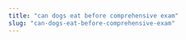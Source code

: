 ```yaml
---
title: "can dogs eat before comprehensive exam"
slug: "can-dogs-eat-before-comprehensive-exam"
---
```


